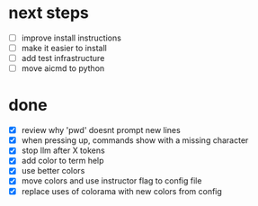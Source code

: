 # next steps
- [ ] improve install instructions 
- [ ] make it easier to install
- [ ] add test infrastructure
- [ ] move aicmd to python

# done
- [x] review why 'pwd' doesnt prompt new lines
- [x] when pressing up, commands show with a missing character
- [x] stop llm after X tokens
- [x] add color to term help
- [x] use better colors
- [x] move colors and use instructor flag to config file
- [x] replace uses of colorama with new colors from config
